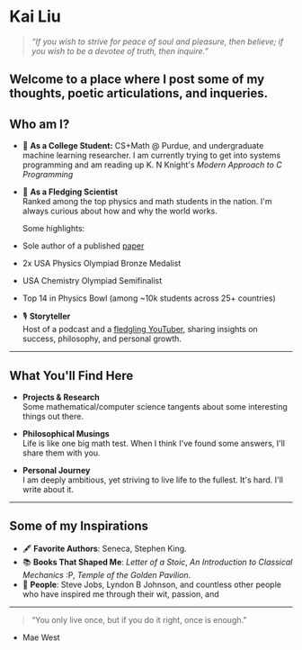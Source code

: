 # Kai Liu

> _“If you wish to strive for peace of soul and pleasure, then believe; if you wish to be a devotee of truth, then inquire.”_

Welcome to a place where I post some of my thoughts, poetic articulations, and inqueries. 
---

## Who am I?

- 🧠 **As a College Student:**
    CS+Math @ Purdue, and undergraduate machine learning researcher. I am currently trying to get into systems programming and am reading up K. N Knight's _Modern Approach to C Programming_     
  

- 🌌 **As a Fledging Scientist**  
  Ranked among the top physics and math students in the nation. I'm always curious about how and why the world works. 
  
  Some highlights: 
- Sole author of a published [paper](https://doi.org/10.1080/0025570X.2024.2401297) 
- 2x USA Physics Olympiad Bronze Medalist
- USA Chemistry Olympiad Semifinalist
- Top 14 in Physics Bowl (among ~10k students across 25+ countries) 

- 🎙️ **Storyteller**  
  Host of a podcast and a [fledgling YouTuber](https://www.youtube.com/@bitsofkai), sharing insights on success, philosophy, and personal growth.

---

## What You'll Find Here

- **Projects & Research**  
  Some mathematical/computer science tangents about some interesting things out there.

- **Philosophical Musings**  
  Life is like one big math test. When I think I've found some answers, I'll share them with you.

- **Personal Journey**  
  I am deeply ambitious, yet striving to live life to the fullest. It's hard. I'll write about it.

---

## Some of my Inspirations

- 🖋️ **Favorite Authors**: Seneca, Stephen King.  
- 📚 **Books That Shaped Me**: _Letter of a Stoic_, _An Introduction to Classical Mechanics_ :P, _Temple of the Golden Pavilion_.
- 🧬 **People**: Steve Jobs, Lyndon B Johnson, and countless other people who have inspired me through their wit, passion, and 

---

> “You only live once, but if you do it right, once is enough.”

- Mae West

